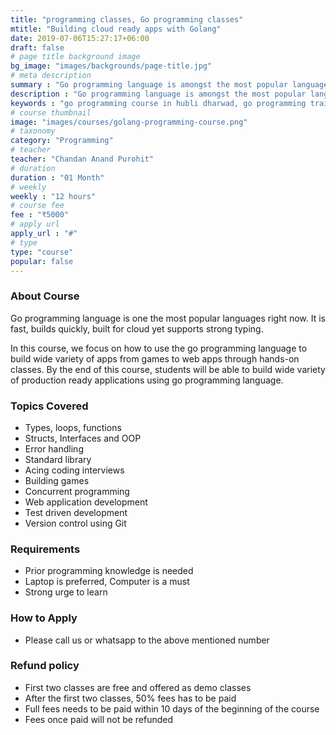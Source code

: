 ```yaml
---
title: "programming classes, Go programming classes"
mtitle: "Building cloud ready apps with Golang"
date: 2019-07-06T15:27:17+06:00
draft: false
# page title background image
bg_image: "images/backgrounds/page-title.jpg"
# meta description
summary : "Go programming language is amongst the most popular languages these days. The only language with offers speed of C# and flexibility of C language. In this course we teach the Go programming language with web development in mind"
description : "Go programming language is amongst the most popular languages these days. The only language with offers speed of C# and flexibility of C language. In this course we teach the Go programming language with web development in mind"
keywords : "go programming course in hubli dharwad, go programming training in hubli dharwad, go programming institutes in hubli dharwad, go programming classes in hubli dharwad, go programming course fees in hubli dharwad, go programming training centers in hubli dharwad, go programming training course in hubli dharwad, go programming training institutes in hubli dharwad, go programming training classes in hubli dharwad, go programming coaching classes in hubli dharwad, go programming certification course in hubli dharwad, go programming training and placement in hubli dharwad, classes for go programming course in hubli dharwad, best institute for go programming course in hubli dharwad, go programming course in hubli dharwad with 100% job"
# course thumbnail
image: "images/courses/golang-programming-course.png"
# taxonomy
category: "Programming"
# teacher
teacher: "Chandan Anand Purohit"
# duration
duration : "01 Month"
# weekly
weekly : "12 hours"
# course fee
fee : "₹5000"
# apply url
apply_url : "#"
# type
type: "course"
popular: false
---
```



### About Course
Go programming language is one the most popular languages right now. It is fast, builds quickly, built for cloud yet supports strong typing.

In this course, we focus on how to use the go programming language to build wide variety of apps from games to web apps through hands-on classes. By the end of this course, students will be able to build wide variety of production ready applications using go programming language. 

### Topics Covered
* Types, loops, functions
* Structs, Interfaces and OOP
* Error handling
* Standard library
* Acing coding interviews 
* Building games
* Concurrent programming
* Web application development
* Test driven development
* Version control using Git
 
### Requirements
* Prior programming knowledge is needed
* Laptop is preferred, Computer is a must
* Strong urge to learn 


### How to Apply

* Please call us or whatsapp to the above mentioned number


### Refund policy
* First two classes are free and offered as demo classes
* After the first two classes, 50% fees has to be paid
* Full fees needs to be paid within 10 days of the beginning of the course
* Fees once paid will not be refunded
